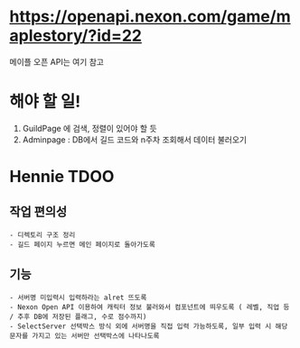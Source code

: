 # https://openapi.nexon.com/game/maplestory/?id=22

메이플 오픈 API는 여기 참고 

# 해야 할 일!
1. GuildPage 에 검색, 정렬이 있어야 할 듯
2. Adminpage : DB에서 길드 코드와 n주차 조회해서 데이터 불러오기


# Hennie TDOO

## 작업 편의성
    - 디렉토리 구조 정리
    - 길드 페이지 누르면 메인 페이지로 돌아가도록
## 기능    
    - 서버명 미입력시 입력하라는 alret 뜨도록
    - Nexon Open API 이용하여 캐릭터 정보 불러와서 컴포넌트에 띄우도록 ( 레벨, 직업 등 / 추후 DB에 저장된 플래그, 수로 점수까지)
    - SelectServer 선택박스 방식 외에 서버명을 직접 입력 가능하도록, 일부 입력 시 해당 문자를 가지고 있는 서버만 선택박스에 나타나도록